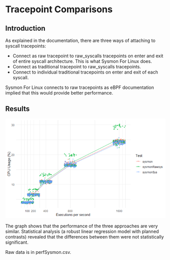 # Tracepoint Comparisons

## Introduction

As explained in the documentation, there are three ways of attaching to syscall
tracepoints:

* Connect as raw tracepoint to raw\_syscalls tracepoints on enter and exit of
entire syscall architecture. This is what Sysmon For Linux does.
* Connect as traditional tracepoint to raw\_syscalls tracepoints.
* Connect to individual traditional tracepoints on enter and exit of each
syscall.

Sysmon For Linux connects to raw tracepoints as eBPF documentation implied
that this would provide better performance.

## Results

![Performance graph](sysmonPerf.png)

The graph shows that the performance of the three approaches are very similar.
Statistical analysis (a robust linear regression model with planned contrasts)
revealed that the differences between them were not statistically significant.

Raw data is in perfSysmon.csv.

